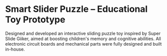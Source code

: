 # Smart Slider Puzzle – Educational Toy Prototype
Designed and developed an interactive sliding puzzle toy inspired by Super Slide Giiker, aimed at boosting children's memory and cognitive abilities. All electronic circuit boards and mechanical parts were fully designed and built in-house.
